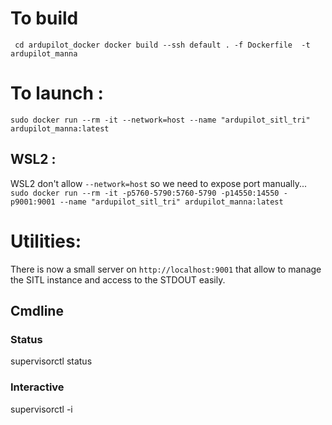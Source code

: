 # To build
`
cd ardupilot_docker
docker build --ssh default . -f Dockerfile  -t ardupilot_manna`

# To launch :
`sudo docker run --rm -it --network=host --name "ardupilot_sitl_tri" ardupilot_manna:latest`

## WSL2  :
WSL2 don't allow `--network=host` so we need to expose port manually...
`sudo docker run --rm -it -p5760-5790:5760-5790 -p14550:14550 -p9001:9001 --name "ardupilot_sitl_tri" ardupilot_manna:latest`


# Utilities:
There is now a small server on `http://localhost:9001` that allow to manage the SITL instance and access to the STDOUT easily.

## Cmdline
### Status
supervisorctl status

### Interactive
supervisorctl -i
